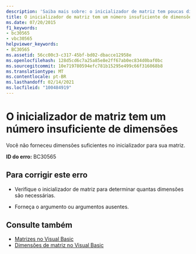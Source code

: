```yaml
---
description: 'Saiba mais sobre: o inicializador de matriz tem poucas dimensões'
title: O inicializador de matriz tem um número insuficiente de dimensões
ms.date: 07/20/2015
f1_keywords:
- bc30565
- vbc30565
helpviewer_keywords:
- BC30565
ms.assetid: 56cc00c3-c317-45bf-bd02-dbacce12958e
ms.openlocfilehash: 128d5cd6c7a25a85e8e2ff67ab0ec834d0baf0bc
ms.sourcegitcommit: 10e719780594efc781b15295e499c66f316068b8
ms.translationtype: MT
ms.contentlocale: pt-BR
ms.lasthandoff: 02/14/2021
ms.locfileid: "100484919"
---
```

# <a name="array-initializer-has-too-few-dimensions"></a>O inicializador de matriz tem um número insuficiente de dimensões

Você não forneceu dimensões suficientes no inicializador para sua matriz.  
  
 **ID do erro:** BC30565  
  
## <a name="to-correct-this-error"></a>Para corrigir este erro  
  
- Verifique o inicializador de matriz para determinar quantas dimensões são necessárias.  
  
- Forneça o argumento ou argumentos ausentes.  
  
## <a name="see-also"></a>Consulte também

- [Matrizes no Visual Basic](../programming-guide/language-features/arrays/index.md)
- [Dimensões de matriz no Visual Basic](../programming-guide/language-features/arrays/array-dimensions.md)

